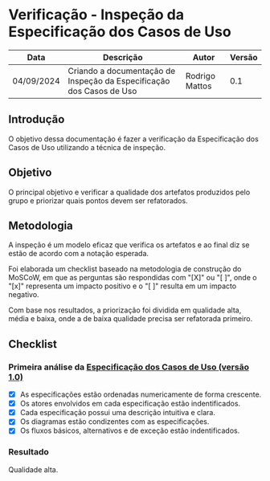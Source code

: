 # Verificação - Inspeção da Especificação dos Casos de Uso

|    Data    | Descrição | Autor | Versão |
|------------|--------|-----------|-------|
| 04/09/2024 |  Criando a documentação de Inspeção da Especificação dos Casos de Uso | Rodrigo Mattos | 0.1 |

## Introdução

O objetivo dessa documentação é fazer a verificação da Especificação dos Casos de Uso utilizando a técnica de inspeção.

## Objetivo

O principal objetivo e verificar a qualidade dos artefatos produzidos pelo grupo e priorizar quais pontos devem ser refatorados.

## Metodologia

A inspeção é um modelo eficaz que verifica os artefatos e ao final diz se estão de acordo com a notação esperada.

Foi elaborada um checklist baseado na metodologia de construção do MoSCoW, em que as perguntas são respondidas com "[X]" ou "[ ]", onde o "[x]" representa um impacto positivo e o "[ ]" resulta em um impacto negativo.

Com base nos resultados, a priorização foi dividida em qualidade alta, média e baixa, onde a de baixa qualidade precisa ser refatorada primeiro.

## Checklist

### Primeira análise da [Especificação dos Casos de Uso (versão 1.0)](../modelagem/casos_de_uso.md)

- [x] As especificações estão ordenadas numericamente de forma crescente.
- [x] Os atores envolvidos em cada especificação estão indentificados.
- [x] Cada especificação possui uma descrição intuitiva e clara.
- [x] Os diagramas estão condizentes com as especificações.
- [x] Os fluxos básicos, alternativos e de exceção estão indentificados.

### Resultado

Qualidade alta.